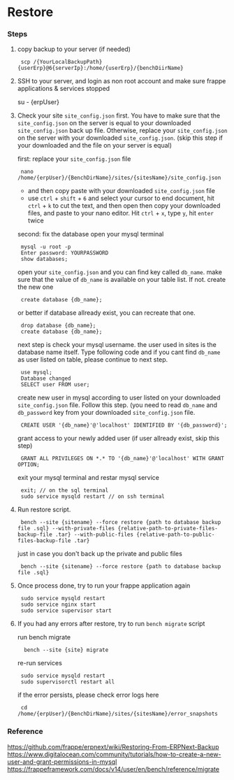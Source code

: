 #  Restore

### Steps
1. copy backup to your server (if needed)

        scp /{YourLocalBackupPath} {userErp}@6{serverIp}:/home/{userErp}/{benchDiirName}


2. SSH to your server, and login as non root account and make sure frappe applications & services stopped

    su - {erpUser}


3. Check your site `site_config.json` first. You have to make sure that the `site_config.json` on the server is equal to your downloaded `site_config.json` back up file. Otherwise, replace your `site_config.json` on the server with your downloaded `site_config.json`. (skip this step if your downloaded and the file on your server is equal)

    first: replace your `site_config.json` file

        nano /home/{erpUser}/{BenchDirName}/sites/{sitesName}/site_config.json

    * and then copy paste with your downloaded `site_config.json` file
    * use `ctrl` + `shift` + `6` and select your cursor to end document, hit `ctrl` + `k` to cut the text, and then open then copy your downloaded files, and paste to your nano editor. Hit `ctrl` + `x`, type `y`, hit `enter` twice

    second: fix the database
    open your mysql terminal

        mysql -u root -p  
        Enter password: YOURPASSWORD  
        show databases;

    open your `site_config.json` and you can find key called `db_name`. make sure that the value of `db_name` is available on your table list. If not. create the new one

        create database {db_name};

    or better if database allready exist, you can recreate that one.

        drop database {db_name};
        create database {db_name};


    next step is check your mysql username. the user used in sites is the database name itself. Type following code and if  you cant find `db_name` as user listed on table, please continue to next step. 

        use mysql;  
        Database changed  
        SELECT user FROM user;  


    create new user in mysql according to user listed on your downloaded `site_config.json` file. Follow this step. (you need to read `db_name` and `db_password` key from your downloaded `site_config.json` file.

        CREATE USER '{db_name}'@'localhost' IDENTIFIED BY '{db_password}';

    grant access to your newly added user (if user allready exist, skip this step)

        GRANT ALL PRIVILEGES ON *.* TO '{db_name}'@'localhost' WITH GRANT OPTION;


    exit your mysql terminal and restar mysql service

        exit; // on the sql terminal
        sudo service mysqld restart // on ssh terminal


4. Run restore script.
    
        bench --site {sitename} --force restore {path to database backup file .sql} --with-private-files {relative-path-to-private-files-backup-file .tar} --with-public-files {relative-path-to-public-files-backup-file .tar}

    just in case you don't back up the private and public files

        bench --site {sitename} --force restore {path to database backup file .sql}

5. Once process done, try to run your frappe application again

        sudo service mysqld restart
        sudo service nginx start
        sudo service supervisor start

6. If you had any errors after restore, try to run `bench migrate` script

    run bench migrate

         bench --site {site} migrate

    re-run services

        sudo service mysqld restart
        sudo supervisorctl restart all

    if the error persists, please check error logs here 

        cd /home/{erpUser}/{BenchDirName}/sites/{sitesName}/error_snapshots

### Reference
https://github.com/frappe/erpnext/wiki/Restoring-From-ERPNext-Backup
https://www.digitalocean.com/community/tutorials/how-to-create-a-new-user-and-grant-permissions-in-mysql
https://frappeframework.com/docs/v14/user/en/bench/reference/migrate